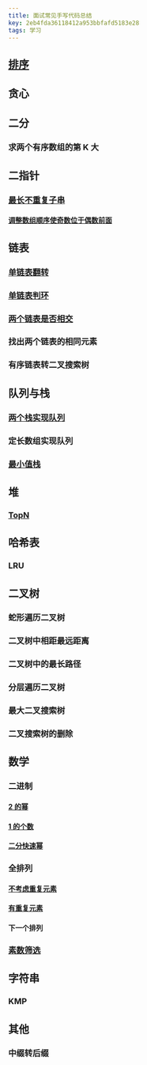 ```yaml
---
title: 面试常见手写代码总结
key: 2eb4fda36118412a953bbfafd5183e28
tags: 学习
---
```


<!--more-->

## [排序](https://hate13.com/2020/01/10/ACM-常用算法.html#排序)

## 贪心

## 二分

### 求两个有序数组的第 K 大

## 二指针

### [最长不重复子串](https://hate13.com/2020/01/10/LeetCode-%E9%A2%98%E8%A7%A3.html#3-%E6%97%A0%E9%87%8D%E5%A4%8D%E5%AD%97%E7%AC%A6%E7%9A%84%E6%9C%80%E9%95%BF%E5%AD%90%E4%B8%B2)

#### [调整数组顺序使奇数位于偶数前面](https://hate13.com/2020/01/10/LeetCode-%E9%A2%98%E8%A7%A3.html#%E9%9D%A2%E8%AF%95%E9%A2%9821-%E8%B0%83%E6%95%B4%E6%95%B0%E7%BB%84%E9%A1%BA%E5%BA%8F%E4%BD%BF%E5%A5%87%E6%95%B0%E4%BD%8D%E4%BA%8E%E5%81%B6%E6%95%B0%E5%89%8D%E9%9D%A2)

## 链表

### [单链表翻转](https://hate13.com/2020/01/10/LeetCode-%E9%A2%98%E8%A7%A3.html#206-%E5%8F%8D%E8%BD%AC%E9%93%BE%E8%A1%A8)

### [单链表判环](https://hate13.com/2020/01/10/LeetCode-题解.html#142-环形链表-ii)

### [两个链表是否相交](https://hate13.com/2020/01/10/LeetCode-%E9%A2%98%E8%A7%A3.html#160-%E7%9B%B8%E4%BA%A4%E9%93%BE%E8%A1%A8)

### 找出两个链表的相同元素

### 有序链表转二叉搜索树

## 队列与栈

### [两个栈实现队列](https://hate13.com/2020/01/10/LeetCode-%E9%A2%98%E8%A7%A3.html#232-%E7%94%A8%E6%A0%88%E5%AE%9E%E7%8E%B0%E9%98%9F%E5%88%97)

### 定长数组实现队列

### [最小值栈](https://hate13.com/2020/01/10/LeetCode-题解.html#155-最小栈)

## 堆

### [TopN](https://hate13.com/2020/01/10/ACM-%E5%B8%B8%E7%94%A8%E7%AE%97%E6%B3%95.html#%E5%A0%86%E6%8E%92%E5%BA%8F)

## 哈希表

### LRU

## 二叉树

### 蛇形遍历二叉树

### 二叉树中相距最远距离

### 二叉树中的最长路径

### 分层遍历二叉树

### 最大二叉搜索树

### 二叉搜索树的删除

## 数学

### 二进制

#### [2 的幂](https://hate13.com/2020/01/10/LeetCode-%E9%A2%98%E8%A7%A3.html#231-2%E7%9A%84%E5%B9%82)

#### [1 的个数](https://hate13.com/2020/01/10/LeetCode-%E9%A2%98%E8%A7%A3.html#191-%E4%BD%8D1%E7%9A%84%E4%B8%AA%E6%95%B0)

#### [二分快速幂](https://hate13.com/2020/01/10/LeetCode-%E9%A2%98%E8%A7%A3.html#50-powx-n)

### 全排列

#### [不考虑重复元素](https://hate13.com/2020/01/10/LeetCode-%E9%A2%98%E8%A7%A3.html#46-%E5%85%A8%E6%8E%92%E5%88%97)

#### [有重复元素](https://hate13.com/2020/01/10/LeetCode-%E9%A2%98%E8%A7%A3.html#47-%E5%85%A8%E6%8E%92%E5%88%97-ii)

#### 下一个排列

### [素数筛选](https://hate13.com/2020/01/10/ACM-%E5%B8%B8%E7%94%A8%E7%AE%97%E6%B3%95.html#%E7%B4%A0%E6%95%B0%E7%AD%9B)

## 字符串

### KMP

## 其他

### 中缀转后缀